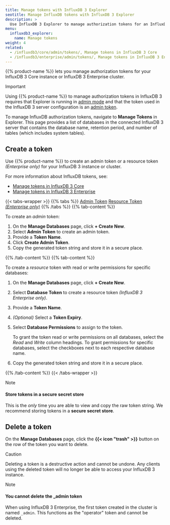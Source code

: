 ```yaml
---
title: Manage tokens with InfluxDB 3 Explorer
seotitle: Manage InfluxDB tokens with InfluxDB 3 Explorer
description: >
  Use InfluxDB 3 Explorer to manage authorization tokens for an InfluxDB 3 instance.
menu:
  influxdb3_explorer:
    name: Manage tokens
weight: 4
related:
  - /influxdb3/core/admin/tokens/, Manage tokens in InfluxDB 3 Core
  - /influxdb3/enterprise/admin/tokens/, Manage tokens in InfluxDB 3 Enterprise
---
```


{{% product-name %}} lets you manage authorization tokens for your InfluxDB 3
Core instance or InfluxDB 3 Enterprise cluster.

> [!Important]
> Using {{% product-name %}} to manage authorization tokens in InfluxDB 3 requires that
> Explorer is running in [admin mode](/influxdb3/explorer/install/#run-in-query-or-admin-mode)
> and that the token used in the InfluxDB 3 server configuration is an
> [admin token](/influxdb3/enterprise/admin/tokens/admin/).

To manage InfluxDB authorization tokens, navigate to **Manage Tokens** in Explorer.
This page provides a list of databases in the connected InfluxDB 3 server that
contains the database name, retention period, and number of tables
(which includes system tables).

## Create a token

Use {{% product-name %}} to create an admin token or a resource token
_(Enterprise only)_ for your InfluxDB 3 instance or cluster.

For more information about InfluxDB tokens, see:

- [Manage tokens in InfluxDB 3 Core](/influxdb3/core/admin/tokens/)
- [Manage tokens in InfluxDB 3 Enterprise](/influxdb3/enterprise/admin/tokens/)

{{< tabs-wrapper >}}
{{% tabs %}}
[Admin Token](#)
[Resource Token _(Enterprise only)_](#)
{{% /tabs %}}
{{% tab-content %}}

<!----------------------------- BEGIN ADMIN TOKEN ----------------------------->

To create an _admin_ token:

1.  On the **Manage Databases** page, click **+ Create New**.
2.  Select **Admin Token** to create an admin token.
3.  Provide a **Token Name**.
4.  Click **Create Admin Token**.
5.  Copy the generated token string and store it in a secure place.    

<!------------------------------ END ADMIN TOKEN ------------------------------>

{{% /tab-content %}}
{{% tab-content %}}

<!---------------------------- BEGIN RESOURCE TOKEN --------------------------->

To create a _resource_ token with read or write permissions for specific databases:

1.  On the **Manage Databases** page, click **+ Create New**. 
2.  Select **Database Token** to create a resource token _(InfluxDB 3 Enterprise only)_.
3.  Provide a **Token Name**.
4.  _(Optional)_ Select a **Token Expiry**.
5.  Select **Database Permissions** to assign to the token.

    To grant the token read or write permissions on all databases, select the
    _Read_ and _Write_ column headings.
    To grant permissions for specific databases, select the checkboxes next
    to each respective database name.

6.  Copy the generated token string and store it in a secure place.

<!----------------------------- END RESOURCE TOKEN ---------------------------->

{{% /tab-content %}}
{{< /tabs-wrapper >}}

> [!Note]
> #### Store tokens in a secure secret store
> 
> This is the _only_ time you are able to view and copy the raw token string.
> We recommend storing tokens in a **secure secret store**.


## Delete a token

On the **Manage Databases** page, click the **{{< icon "trash" >}}** button
on the row of the token you want to delete.

> [!Caution]
> Deleting a token is a destructive action and cannot be undone.
> Any clients using the deleted token will no longer be able to access your
> InfluxDB 3 instance.

> [!Note]
> #### You cannot delete the _admin token
>
> When using InfluxDB 3 Enterprise, the first token created in the cluster is
> named `_admin`. This functions as the "operator" token and cannot be deleted.
